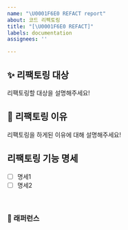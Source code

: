 ```yaml
---
name: "\U0001F6E0 REFACT report"
about: 코드 리펙토링
title: "[\U0001F6E0 REFACT]"
labels: documentation
assignees: ''

---
```


## ✨ 리팩토링 대상
리팩토링할 대상을 설명해주세요!

## 📢 리팩토링 이유
리팩토링을 하게된 이유에 대해 설명해주세요!

## 리팩토링 기능 명세
- [ ] 명세1
- [ ] 명세2

<br>

### 📕 래퍼런스
